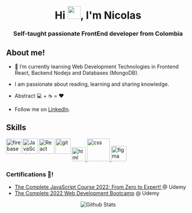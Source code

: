 <h1 align="center">Hi <img src="https://raw.githubusercontent.com/MartinHeinz/MartinHeinz/master/wave.gif" width="35px" height="35px" />, I'm Nicolas </h1>
<h3 align="center">Self-taught passionate FrontEnd developer from Colombia</h3>


## About me!


- 🌱 I’m currently learning Web Development Technologies in Frontend React, Backend Nodejs and Databases (MongoDB). 

- I am passionate about reading, learning and sharing knowledge.

- Abstract 💻 + ☕ = ❤️

- Follow me on [LinkedIn](https://www.linkedin.com/in/nicolas-peña-wd35). 

## Skills

<a href="https://developer.mozilla.org/en-US/docs/Web/HTML" target="_blank"> <img src="https://user-images.githubusercontent.com/103202106/171743210-abc1f49b-8073-43a6-8848-f4c7e573c918.png" alt="html" heigth="38px" width="38px" /> </a>
<a href="https://developer.mozilla.org/es/docs/Web/CSS" target="_blank"> <img src="https://user-images.githubusercontent.com/103202106/171741797-cba2a14b-fd1e-4fc6-9815-eb651ea3c15e.png" alt="css" width='62px' heigth='65px' /> </a>
<a href="https://firebase.google.com/" target="_blank"> <img align="left" src="https://raw.githubusercontent.com/rahul-jha98/github_readme_icons/main/language_and_tools/square/firebase/firebase.svg" alt="firebase" height ="42px"/> </a>
<a href="https://developer.mozilla.org/en-US/docs/Web/JavaScript" target="_blank"> <img align="left" alt="JavaScript" height ="42px"  src="https://raw.githubusercontent.com/rahul-jha98/github_readme_icons/main/language_and_tools/square/javascript/javascript.svg"> </a>
<a href="https://reactjs.org/" target="_blank"> <img align="left" alt="React" height ="42px" src="https://raw.githubusercontent.com/rahul-jha98/github_readme_icons/main/language_and_tools/square/react/react.svg"></a>
<a href="https://git-scm.com/" target="_blank"> <img src="https://raw.githubusercontent.com/rahul-jha98/github_readme_icons/main/language_and_tools/square/git-scm/git-scm.svg" align="left" alt="git" height='42px'/> </a>
<a href="https://www.figma.com/" target="_blank"> <img src="https://raw.githubusercontent.com/rahul-jha98/github_readme_icons/main/language_and_tools/square/figma/figma.svg" alt="figma" height='42px'/> </a>


### Certifications 📜!
- [The Complete JavaScript Course 2022: From Zero to Expert! ](https://www.udemy.com/certificate/UC-ea10b642-442f-4edf-b89b-eb5304a2f247/) @ Udemy
- [The Complete 2022 Web Development Bootcamp](https://www.udemy.com/certificate/UC-3d08c4b8-66f4-4f2d-8984-7fd6e9146a2a/) @ Udemy

<p align="center">
<img src="https://raw.githubusercontent.com/bornmay/bornmay/Update/svg/Bottom.svg" alt="Github Stats" />
</p>
